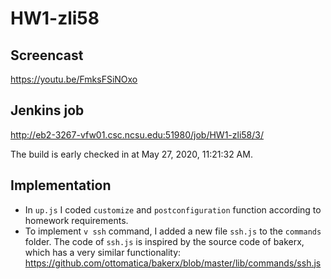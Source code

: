 # HW1-zli58
## Screencast
https://youtu.be/FmksFSiNOxo

## Jenkins job
http://eb2-3267-vfw01.csc.ncsu.edu:51980/job/HW1-zli58/3/ 

The build is early checked in at May 27, 2020, 11:21:32 AM.

## Implementation
- In `up.js` I coded `customize` and `postconfiguration` function according to homework requirements. 
- To implement `v ssh` command, I added a new file `ssh.js` to the `commands` folder. The code of `ssh.js` is inspired by the source code of bakerx, which has a very similar functionality: https://github.com/ottomatica/bakerx/blob/master/lib/commands/ssh.js
